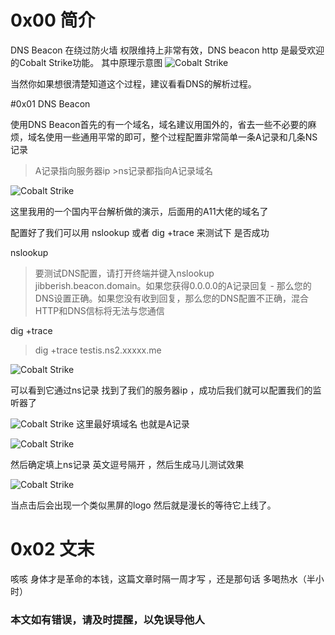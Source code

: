 # 0x00 简介
DNS Beacon 在绕过防火墙 权限维持上非常有效，DNS beacon http 是最受欢迎的Cobalt Strike功能。
其中原理示意图
![Cobalt Strike ](./img/4.1.png)

当然你如果想很清楚知道这个过程，建议看看DNS的解析过程。

#0x01 DNS Beacon

使用DNS Beacon首先的有一个域名，域名建议用国外的，省去一些不必要的麻烦，域名使用一些通用平常的即可，整个过程配置非常简单一条A记录和几条NS记录

>A记录指向服务器ip >ns记录都指向A记录域名

![Cobalt Strike ](./img/4.2.png)

这里我用的一个国内平台解析做的演示，后面用的A11大佬的域名了

配置好了我们可以用 nslookup 或者 dig +trace 来测试下 是否成功

nslookup 
>要测试DNS配置，请打开终端并键入nslookup jibberish.beacon.domain。如果您获得0.0.0.0的A记录回复 - 那么您的DNS设置正确。如果您没有收到回复，那么您的DNS配置不正确，混合HTTP和DNS信标将无法与您通信

dig +trace 
>dig +trace testis.ns2.xxxxx.me

![Cobalt Strike ](./img/4.3.png)

可以看到它通过ns记录 找到了我们的服务器ip ，成功后我们就可以配置我们的监听器了

![Cobalt Strike ](./img/4.4.png)
这里最好填域名 也就是A记录

![Cobalt Strike ](./img/4.5.png)

然后确定填上ns记录 英文逗号隔开 ，然后生成马儿测试效果

![Cobalt Strike ](./img/4.6.png)

当点击后会出现一个类似黑屏的logo 然后就是漫长的等待它上线了。 


# 0x02 文末

咳咳 身体才是革命的本钱，这篇文章时隔一周才写 ，还是那句话 多喝热水（半小时）

### 本文如有错误，请及时提醒，以免误导他人
